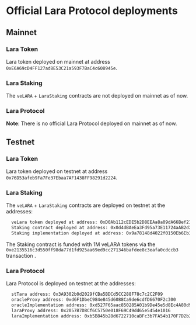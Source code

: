 # Official Lara Protocol deployments

## Mainnet

### Lara Token

Lara token deployed on mainnet at address `0xE6A69cD4FF127ad8E53C21a593F7BaC4c608945e`.

### Lara Staking

The `veLARA` + `LaraStaking` contracts are not deployed on mainnet as of now.

### Lara Protocol

**Note**: There is no official Lara Protocol deployed on mainnet as of now.

## Testnet

### Lara Token

Lara token deployed on testnet at address `0x76D53afeb9Fa7Fe37Ebaa7AF1438FF98291d2224`.

### Lara Staking

The `veLARA` + `LaraStaking` contracts are deployed on testnet at the addresses:

```bash
  veLara token deployed at address: 0xD0Ab112cEDE5b2D8EEAa8a09dA66Bef2110b3038
  Staking contract deployed at address: 0x0d4dBAeEa3Fd95a73E11724aAB2d2Dc3E969E177
  Staking implementation deployed at address: 0x9a78148d4022f0150Eb6Eb3Dccf7e2488cE65c31
```

The Staking contract is funded with 1M veLARA tokens via the `0xe2135516c3d550ff98da77d1fd925aa69ed9cc271346bafdee8c3eafa0cdccb3` transaction .

### Lara Protocol

Lara Protocol is deployed on testnet at the addresses:

```bash
  stTara address: 0x3A9302b0d2029fCBa5BDCd5CC288F78c7c2C2F09
  oracleProxy address: 0xd6F1DbeC984e845d6088Ca9de6cdfD6670F2c300
  oracleImplementation address: 0xd527F65aac850285A01b9De45e5d8Ec4A80d9A35
  laraProxy address: 0x2057B7D8Cf6C5750e018F69C49dd65e5454e1016
  laraImplementation address: 0xb5B845b28d6722710caBFc3b7FA54b170F7D2b2c
```

